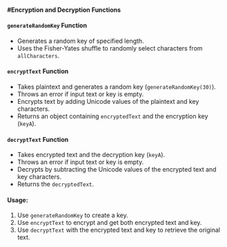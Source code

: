 #### #Encryption and Decryption Functions

#### `generateRandomKey` Function
- Generates a random key of specified length.
- Uses the Fisher-Yates shuffle to randomly select characters from `allCharacters`.

#### `encryptText` Function
- Takes plaintext and generates a random key (`generateRandomKey(30)`).
- Throws an error if input text or key is empty.
- Encrypts text by adding Unicode values of the plaintext and key characters.
- Returns an object containing `encryptedText` and the encryption key (`keyA`).

#### `decryptText` Function
- Takes encrypted text and the decryption key (`keyA`).
- Throws an error if input text or key is empty.
- Decrypts by subtracting the Unicode values of the encrypted text and key characters.
- Returns the `decryptedText`.

#### Usage:
1. Use `generateRandomKey` to create a key.
2. Use `encryptText` to encrypt and get both encrypted text and key.
3. Use `decryptText` with the encrypted text and key to retrieve the original text.

